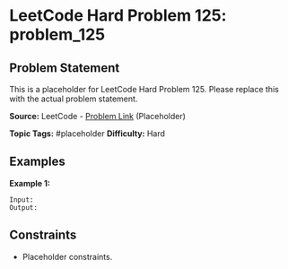 # LeetCode Hard Problem 125: problem_125

## Problem Statement

This is a placeholder for LeetCode Hard Problem 125.
Please replace this with the actual problem statement.

**Source:** LeetCode - [Problem Link](https://leetcode.com/problems/problem-125/) (Placeholder)

**Topic Tags:** #placeholder
**Difficulty:** Hard

## Examples

**Example 1:**

```
Input:
Output:
```

## Constraints

- Placeholder constraints.

